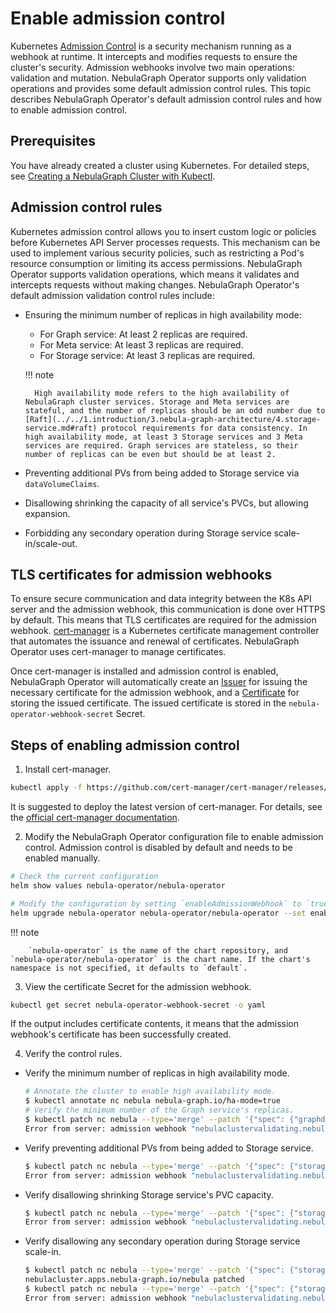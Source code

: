 # Enable admission control

Kubernetes [Admission Control](https://kubernetes.io/docs/reference/access-authn-authz/extensible-admission-controllers/) is a security mechanism running as a webhook at runtime. It intercepts and modifies requests to ensure the cluster's security. Admission webhooks involve two main operations: validation and mutation. NebulaGraph Operator supports only validation operations and provides some default admission control rules. This topic describes NebulaGraph Operator's default admission control rules and how to enable admission control.

## Prerequisites

You have already created a cluster using Kubernetes. For detailed steps, see [Creating a NebulaGraph Cluster with Kubectl](../3.deploy-nebula-graph-cluster/3.1create-cluster-with-kubectl.md).

## Admission control rules

Kubernetes admission control allows you to insert custom logic or policies before Kubernetes API Server processes requests. This mechanism can be used to implement various security policies, such as restricting a Pod's resource consumption or limiting its access permissions. NebulaGraph Operator supports validation operations, which means it validates and intercepts requests without making changes. NebulaGraph Operator's default admission validation control rules include:

- Ensuring the minimum number of replicas in high availability mode:
  
  - For Graph service: At least 2 replicas are required.
  - For Meta service: At least 3 replicas are required.
  - For Storage service: At least 3 replicas are required.

  !!! note

        High availability mode refers to the high availability of NebulaGraph cluster services. Storage and Meta services are stateful, and the number of replicas should be an odd number due to [Raft](../../1.introduction/3.nebula-graph-architecture/4.storage-service.md#raft) protocol requirements for data consistency. In high availability mode, at least 3 Storage services and 3 Meta services are required. Graph services are stateless, so their number of replicas can be even but should be at least 2.

- Preventing additional PVs from being added to Storage service via `dataVolumeClaims`.

- Disallowing shrinking the capacity of all service's PVCs, but allowing expansion.

- Forbidding any secondary operation during Storage service scale-in/scale-out.

## TLS certificates for admission webhooks

To ensure secure communication and data integrity between the K8s API server and the admission webhook, this communication is done over HTTPS by default. This means that TLS certificates are required for the admission webhook. [cert-manager](https://cert-manager.io/docs/) is a Kubernetes certificate management controller that automates the issuance and renewal of certificates. NebulaGraph Operator uses cert-manager to manage certificates.

Once cert-manager is installed and admission control is enabled, NebulaGraph Operator will automatically create an [Issuer](https://cert-manager.io/docs/concepts/issuer/) for issuing the necessary certificate for the admission webhook, and a [Certificate](https://cert-manager.io/docs/concepts/certificate/) for storing the issued certificate. The issued certificate is stored in the `nebula-operator-webhook-secret` Secret.

## Steps of enabling admission control

1. Install cert-manager.

  ```bash
  kubectl apply -f https://github.com/cert-manager/cert-manager/releases/download/v1.13.1/cert-manager.yaml
  ```

  It is suggested to deploy the latest version of cert-manager. For details, see the [official cert-manager documentation](https://cert-manager.io/docs/installation/).

2. Modify the NebulaGraph Operator configuration file to enable admission control. Admission control is disabled by default and needs to be enabled manually.

  ```bash
  # Check the current configuration
  helm show values nebula-operator/nebula-operator
  ```

  ```bash
  # Modify the configuration by setting `enableAdmissionWebhook` to `true`.
  helm upgrade nebula-operator nebula-operator/nebula-operator --set enableAdmissionWebhook=true
  ```

  !!! note

        `nebula-operator` is the name of the chart repository, and `nebula-operator/nebula-operator` is the chart name. If the chart's namespace is not specified, it defaults to `default`.

3. View the certificate Secret for the admission webhook.

  ```bash
  kubectl get secret nebula-operator-webhook-secret -o yaml
  ```

  If the output includes certificate contents, it means that the admission webhook's certificate has been successfully created.

4. Verify the control rules.

  - Verify the minimum number of replicas in high availability mode.

    ```bash
    # Annotate the cluster to enable high availability mode.
    $ kubectl annotate nc nebula nebula-graph.io/ha-mode=true
    # Verify the minimum number of the Graph service's replicas.
    $ kubectl patch nc nebula --type='merge' --patch '{"spec": {"graphd": {"replicas":1}}}'
    Error from server: admission webhook "nebulaclustervalidating.nebula-graph.io" denied the request: spec.graphd.replicas: Invalid value: 1: should be at least 2 in HA mode
    ```

  - Verify preventing additional PVs from being added to Storage service.

    ```bash
    $ kubectl patch nc nebula --type='merge' --patch '{"spec": {"storaged": {"dataVolumeClaims":[{"resources": {"requests": {"storage": "2Gi"}}, "storageClassName": "local-path"},{"resources": {"requests": {"storage": "3Gi"}}, "storageClassName": "fask-disks"}]}}}'
    Error from server: admission webhook "nebulaclustervalidating.nebula-graph.io" deniedthe request: spec.storaged.dataVolumeClaims: Forbidden: storaged dataVolumeClaims is immutable
    ```

  - Verify disallowing shrinking Storage service's PVC capacity.

    ```bash
    $ kubectl patch nc nebula --type='merge' --patch '{"spec": {"storaged": {"dataVolumeClaims":[{"resources": {"requests": {"storage": "1Gi"}}, "storageClassName": "fast-disks"}]}}}'
    Error from server: admission webhook "nebulaclustervalidating.nebula-graph.io" denied the request: spec.storaged.dataVolumeClaims: Invalid value: resource.Quantity{i:resource.int64Amount{value:1073741824, scale:0}, d:resource.infDecAmount{Dec:(*inf.Dec)(nil)}, s:"1Gi", Format:"BinarySI"}: data volume size can only be increased
    ```

  - Verify disallowing any secondary operation during Storage service scale-in.

    ```bash
    $ kubectl patch nc nebula --type='merge' --patch '{"spec": {"storaged": {"replicas": 5}}}'
    nebulacluster.apps.nebula-graph.io/nebula patched
    $ kubectl patch nc nebula --type='merge' --patch '{"spec": {"storaged": {"replicas": 3}}}'
    Error from server: admission webhook "nebulaclustervalidating.nebula-graph.io" denied the request: [spec.storaged: Forbidden: field is immutable while in ScaleOut phase, spec.storaged.replicas: Invalid value: 3: field is immutable while not in Running phase]
    ```
